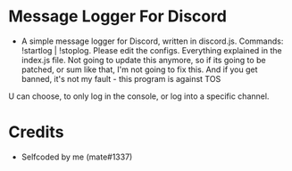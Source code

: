 # Message Logger For Discord
- A simple message logger for Discord, written in discord.js. Commands: !startlog | !stoplog.
Please edit the configs.
Everything explained in the index.js file.
Not going to update this anymore, so if its going to be patched, or sum like that, I'm not going to fix this.
And if you get banned, it's not my fault - this program is against TOS

U can choose, to only log in the console, or log into a specific channel.

# Credits
- Selfcoded by me (mate#1337)

